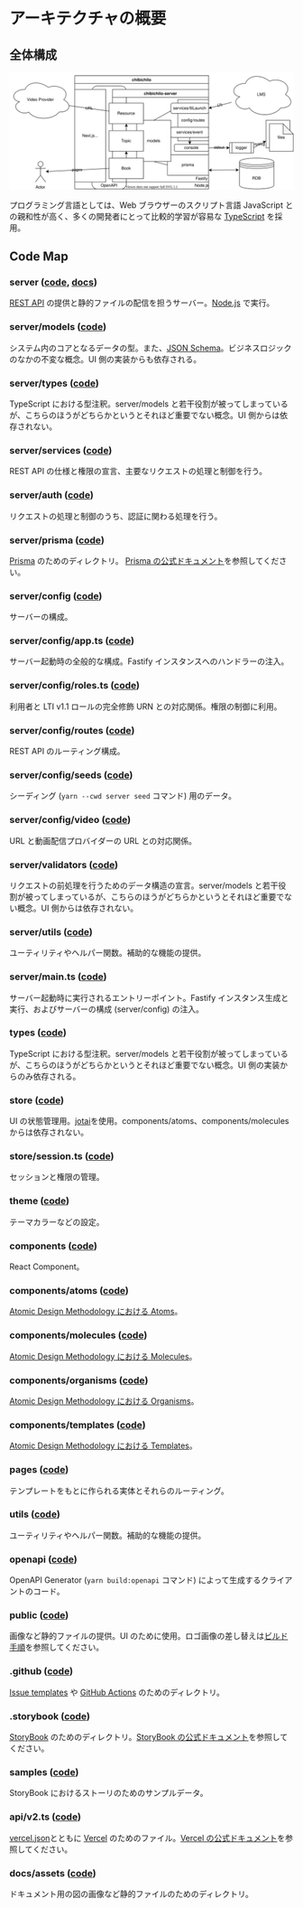 # アーキテクチャの概要

## 全体構成

![アーキテクチャの構成図](docs/assets/arch.svg)

プログラミング言語としては、Web ブラウザーのスクリプト言語 JavaScript との親和性が高く、多くの開発者にとって比較的学習が容易な [TypeScript](https://www.typescriptlang.org/) を採用。

## Code Map

### server ([code](https://github.com/npocccties/chibichilo/tree/master/server), [docs](https://github.com/npocccties/chibichilo/tree/master/server#readme))

[REST API](https://developer.mozilla.org/ja/docs/Glossary/REST) の提供と静的ファイルの配信を担うサーバー。[Node.js](https://nodejs.org/) で実行。

### server/models ([code](https://github.com/npocccties/chibichilo/tree/master/server/models))

システム内のコアとなるデータの型。また、[JSON Schema](https://json-schema.org/)。ビジネスロジックのなかの不変な概念。UI 側の実装からも依存される。

### server/types ([code](https://github.com/npocccties/chibichilo/tree/master/server/types))

TypeScript における型注釈。server/models と若干役割が被ってしまっているが、こちらのほうがどちらかというとそれほど重要でない概念。UI 側からは依存されない。

### server/services ([code](https://github.com/npocccties/chibichilo/tree/master/server/services))

REST API の仕様と権限の宣言、主要なリクエストの処理と制御を行う。

### server/auth ([code](https://github.com/npocccties/chibichilo/tree/master/server/auth))

リクエストの処理と制御のうち、認証に関わる処理を行う。

### server/prisma ([code](https://github.com/npocccties/chibichilo/tree/master/server/prisma))

[Prisma](https://www.prisma.io/) のためのディレクトリ。 [Prisma の公式ドキュメント](https://www.prisma.io/docs/)を参照してください。

### server/config ([code](https://github.com/npocccties/chibichilo/tree/master/server/config))

サーバーの構成。

### server/config/app.ts ([code](https://github.com/npocccties/chibichilo/blob/master/server/config/app.ts))

サーバー起動時の全般的な構成。Fastify インスタンスへのハンドラーの注入。

### server/config/roles.ts ([code](https://github.com/npocccties/chibichilo/blob/master/server/config/roles.ts))

利用者と LTI v1.1 ロールの完全修飾 URN との対応関係。権限の制御に利用。

### server/config/routes ([code](https://github.com/npocccties/chibichilo/tree/master/server/config/routes))

REST API のルーティング構成。

### server/config/seeds ([code](https://github.com/npocccties/chibichilo/tree/master/server/config/seeds))

シーディング (`yarn --cwd server seed` コマンド) 用のデータ。

### server/config/video ([code](https://github.com/npocccties/chibichilo/tree/master/server/config/video))

URL と動画配信プロバイダーの URL との対応関係。

### server/validators ([code](https://github.com/npocccties/chibichilo/tree/master/server/validators))

リクエストの前処理を行うためのデータ構造の宣言。server/models と若干役割が被ってしまっているが、こちらのほうがどちらかというとそれほど重要でない概念。UI 側からは依存されない。

### server/utils ([code](https://github.com/npocccties/chibichilo/tree/master/server/utils))

ユーティリティやヘルパー関数。補助的な機能の提供。

### server/main.ts ([code](https://github.com/npocccties/chibichilo/blob/master/server/main.ts))

サーバー起動時に実行されるエントリーポイント。Fastify インスタンス生成と実行、およびサーバーの構成 (server/config) の注入。

### types ([code](https://github.com/npocccties/chibichilo/tree/master/types))

TypeScript における型注釈。server/models と若干役割が被ってしまっているが、こちらのほうがどちらかというとそれほど重要でない概念。UI 側の実装からのみ依存される。

### store ([code](https://github.com/npocccties/chibichilo/tree/master/store))

UI の状態管理用。[jotai](https://github.com/pmndrs/jotai)を使用。components/atoms、components/molecules からは依存されない。

### store/session.ts ([code](https://github.com/npocccties/chibichilo/blob/master/store/session.ts))

セッションと権限の管理。

### theme ([code](https://github.com/npocccties/chibichilo/tree/master/theme))

テーマカラーなどの設定。

### components ([code](https://github.com/npocccties/chibichilo/tree/master/components))

React Component。

### components/atoms ([code](https://github.com/npocccties/chibichilo/tree/master/components/atoms))

[Atomic Design Methodology における Atoms](https://atomicdesign.bradfrost.com/chapter-2/#atoms)。

### components/molecules ([code](https://github.com/npocccties/chibichilo/tree/master/components/molecules))

[Atomic Design Methodology における Molecules](https://atomicdesign.bradfrost.com/chapter-2/#molecules)。

### components/organisms ([code](https://github.com/npocccties/chibichilo/tree/master/components/organisms))

[Atomic Design Methodology における Organisms](https://atomicdesign.bradfrost.com/chapter-2/#organisms)。

### components/templates ([code](https://github.com/npocccties/chibichilo/tree/master/components/templates))

[Atomic Design Methodology における Templates](https://atomicdesign.bradfrost.com/chapter-2/#templates)。

### pages ([code](https://github.com/npocccties/chibichilo/tree/master/pages))

テンプレートをもとに作られる実体とそれらのルーティング。

### utils ([code](https://github.com/npocccties/chibichilo/tree/master/utils))

ユーティリティやヘルパー関数。補助的な機能の提供。

### openapi ([code](https://github.com/npocccties/chibichilo/tree/master/openapi))

OpenAPI Generator (`yarn build:openapi` コマンド) によって生成するクライアントのコード。

### public ([code](https://github.com/npocccties/chibichilo/tree/master/public))

画像など静的ファイルの提供。UI のために使用。ロゴ画像の差し替えは[ビルド手順](INSTALL-ja.md)を参照してください。

### .github ([code](https://github.com/npocccties/chibichilo/tree/master/.github))

[Issue templates](https://docs.github.com/en/communities/using-templates-to-encourage-useful-issues-and-pull-requests/configuring-issue-templates-for-your-repository) や [GitHub Actions](https://github.co.jp/features/actions) のためのディレクトリ。

### .storybook ([code](https://github.com/npocccties/chibichilo/tree/master/.storybook))

[StoryBook](https://storybook.js.org/) のためのディレクトリ。[StoryBook の公式ドキュメント](https://storybook.js.org/docs/)を参照してください。

### samples ([code](https://github.com/npocccties/chibichilo/tree/master/samples))

StoryBook におけるストーリのためのサンプルデータ。

### api/v2.ts ([code](https://github.com/npocccties/chibichilo/blob/master/api/v2.ts))

[vercel.json](https://github.com/npocccties/chibichilo/tree/master/vercel.json)とともに [Vercel](https://vercel.com/) のためのファイル。[Vercel の公式ドキュメント](https://vercel.com/docs/configuration)を参照してください。

### docs/assets ([code](https://github.com/npocccties/chibichilo/tree/master/docs/assets))

ドキュメント用の図の画像など静的ファイルのためのディレクトリ。

